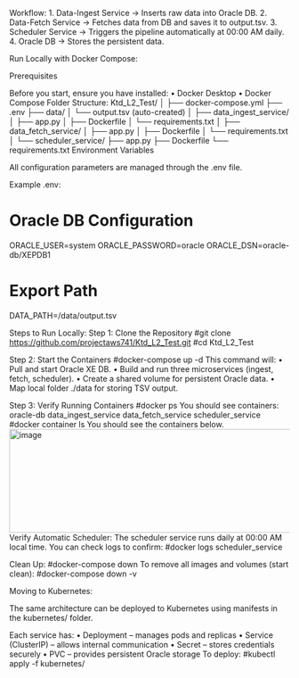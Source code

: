 Workflow:
	1.	Data-Ingest Service → Inserts raw data into Oracle DB.
	2.	Data-Fetch Service → Fetches data from DB and saves it to output.tsv.
	3.	Scheduler Service → Triggers the pipeline automatically at 00:00 AM daily.
	4.	Oracle DB → Stores the persistent data.

Run Locally with Docker Compose:

Prerequisites

Before you start, ensure you have installed:
	•	Docker Desktop
	•	Docker Compose
Folder Structure:
Ktd_L2_Test/
│
├── docker-compose.yml
├── .env
├── data/
│   └── output.tsv (auto-created)
│
├── data_ingest_service/
│   ├── app.py
│   ├── Dockerfile
│   └── requirements.txt
│
├── data_fetch_service/
│   ├── app.py
│   ├── Dockerfile
│   └── requirements.txt
│
└── scheduler_service/
    ├── app.py
    ├── Dockerfile
    └── requirements.txt
Environment Variables

All configuration parameters are managed through the .env file.

Example .env:
# Oracle DB Configuration
ORACLE_USER=system
ORACLE_PASSWORD=oracle
ORACLE_DSN=oracle-db/XEPDB1

# Export Path
DATA_PATH=/data/output.tsv

Steps to Run Locally:
Step 1: Clone the Repository
#git clone https://github.com/projectaws741/Ktd_L2_Test.git
#cd Ktd_L2_Test

Step 2: Start the Containers
#docker-compose up -d
This command will:
	•	Pull and start Oracle XE DB.
	•	Build and run three microservices (ingest, fetch, scheduler).
	•	Create a shared volume for persistent Oracle data.
	•	Map local folder ./data for storing TSV output.

Step 3: Verify Running Containers
#docker ps
You should see containers:
oracle-db
data_ingest_service
data_fetch_service
scheduler_service
#docker container ls
You should see the containers below.
<img width="1280" height="186" alt="image" src="https://github.com/user-attachments/assets/fe419719-9761-4c62-bd07-fdf26ed88d9b" />
Verify Automatic Scheduler:
The scheduler service runs daily at 00:00 AM local time.
You can check logs to confirm:
#docker logs scheduler_service

Clean Up:
#docker-compose down
To remove all images and volumes (start clean):
#docker-compose down -v

Moving to Kubernetes:

The same architecture can be deployed to Kubernetes using manifests in the kubernetes/ folder.

Each service has:
	•	Deployment – manages pods and replicas
	•	Service (ClusterIP) – allows internal communication
	•	Secret – stores credentials securely
	•	PVC – provides persistent Oracle storage
To deploy:
#kubectl apply -f kubernetes/


